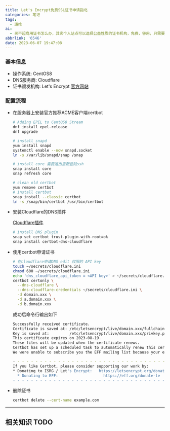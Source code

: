 ```yaml
---
title: Let's Encrypt免费SSL证书申请指北
categories: 笔记
tags:
  - 运维
ai:
  - 买不起商用证书怎么办，其实个人站点可以选择公益性质的证书机构，免费，够用，只需要稍微花点时间去配置。免费虽好，但需要大家的支持，有条件别忘了捐赠哦。
abbrlink: '6546'
date: 2023-06-07 19:47:08
---
```


### 基本信息

- 操作系统: CentOS8
- DNS服务商: Cloudflare
- 证书颁发机构: Let's Encrypt [官方网站](https://letsencrypt.org/)

### 配置流程

- 在服务器上安装官方推荐ACME客户端certbot

    ```bash
    # Adding EPEL to CentOS8 Stream
    dnf install epel-release
    dnf upgrade
    
    # install snapd
    yum install snapd
    systemctl enable --now snapd.socket
    ln -s /var/lib/snapd/snap /snap
    
    # install core 需要退出重新登陆ssh
    snap install core
    snap refresh core
    
    # clean old certbot
    yum remove certbot
    # install certbot
    snap install --classic certbot
    ln -s /snap/bin/certbot /usr/bin/certbot
    ```

- 安装Cloudflare的DNS插件

    [Cloudflare插件](https://certbot-dns-cloudflare.readthedocs.io/en/stable/)

    ```bash
    # install DNS plugin
    snap set certbot trust-plugin-with-root=ok
    snap install certbot-dns-cloudflare
    ```
  
- 使用certbot申请证书

    ```bash
    # 在cloudflare申请DNS edit 权限的 API key
    touch ~/secrets/cloudflare.ini
    chmod 600 ~/secrets/cloudflare.ini
    echo 'dns_cloudflare_api_token = <API key>' > ~/secrets/cloudflare.ini
    certbot certonly \
      --dns-cloudflare \
      --dns-cloudflare-credentials ~/secrets/cloudflare.ini \
      -d domain.xxx \
      -d a.domain.xxx \
      -d b.domain.xxx
    ```
  
  成功后命令行输出如下

    ```bash
    Successfully received certificate.
    Certificate is saved at: /etc/letsencrypt/live/domain.xxx/fullchain.pem
    Key is saved at:         /etc/letsencrypt/live/domain.xxx/privkey.pem
    This certificate expires on 2023-08-19.
    These files will be updated when the certificate renews.
    Certbot has set up a scheduled task to automatically renew this certificate in the background.
    We were unable to subscribe you the EFF mailing list because your e-mail address appears to be invalid. You can try again later by visiting https://act.eff.org.
    
    - - - - - - - - - - - - - - - - - - - - - - - - - - - - - - - - - - - - - - - -
    If you like Certbot, please consider supporting our work by:
    * Donating to ISRG / Let's Encrypt:   https://letsencrypt.org/donate
      * Donating to EFF:                    https://eff.org/donate-le
    - - - - - - - - - - - - - - - - - - - - - - - - - - - - - - - - - - - - - - - -
    ```

- 删除证书

    ```bash
    certbot delete --cert-name example.com
    ```

---

## 相关知识 TODO